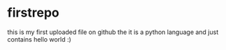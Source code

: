 # firstrepo
this is my first uploaded file on github the it is a python language and just contains hello world :)
